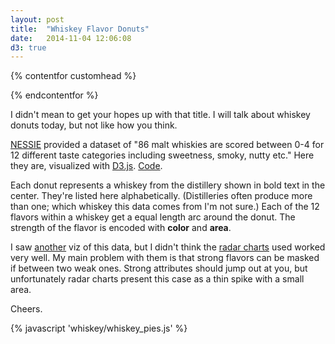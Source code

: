 ```yaml
---
layout: post
title:  "Whiskey Flavor Donuts"
date:   2014-11-04 12:06:08
d3: true
---
```


{% contentfor customhead %}
<link rel="stylesheet" href="{% asset_path 'whiskey/whiskey.css' %}">
{% endcontentfor %}

I didn't mean to get your hopes up with that title. I will talk about whiskey donuts today, but not like how you think.

[NESSIE](https://www.mathstat.strath.ac.uk/outreach/nessie/nessie_whisky.html)
provided a dataset of "86 malt whiskies are scored between 0-4 for 12
different taste categories including sweetness, smoky, nutty etc." Here they
are, visualized with [D3.js](http://d3js.org).
[Code](https://gist.github.com/t-mart/36b8d53fa4f2c95d1dc4).

Each donut represents a whiskey from the distillery shown in bold text in the
center. They're listed here alphabetically. (Distilleries often produce more than one; which whiskey this data
comes from I'm not sure.) Each of the 12 flavors within a whiskey get a equal length arc around
the donut. The strength of the flavor is encoded with **color** and **area**.

I saw
[another](http://wonkviz.tumblr.com/post/72159021235/whiskey-flavor-profiles)
viz of this data, but I didn't think the [radar charts](http://en.wikipedia.org/wiki/Radar_chart) used worked very well. My main problem with them is that strong flavors can be masked if between two weak ones. Strong attributes should jump out at you, but unfortunately radar charts present this case as a thin spike with a small area.

Cheers.

<div id="svg" data-json-path="{% asset_path 'whiskey/whiskies.csv' %}"></div>

{% javascript 'whiskey/whiskey_pies.js' %}
